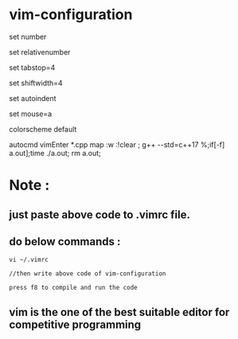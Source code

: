 # vim-configuration

  set number

  set relativenumber

  set tabstop=4

  set shiftwidth=4

  set autoindent

  set mouse=a

  colorscheme default

  autocmd vimEnter *.cpp map <F8> :w <CR> :!clear ; g++ --std=c++17 %;if[-f] a.out];time ./a.out; rm a.out; <CR>

  
# Note : 
  ## just paste above code to .vimrc file.
  ## do below commands : 
    vi ~/.vimrc
  
    //then write above code of vim-configuration
  
    press f8 to compile and run the code
  
## vim is the one of the best suitable editor for competitive programming
  
